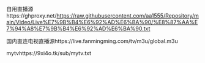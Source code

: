 自用直播源https://ghproxy.net/https://raw.githubusercontent.com/aa1555/Repository/main/Video/Live%E7%9B%B4%E6%92%AD%E6%BA%90/%E8%87%AA%E7%94%A8%E7%9B%B4%E6%92%AD%E6%BA%90.txt

国内直连电视直播源https://live.fanmingming.com/tv/m3u/global.m3u

mytvhttps://9xi4o.tk/sub/mytv.txt
















































































